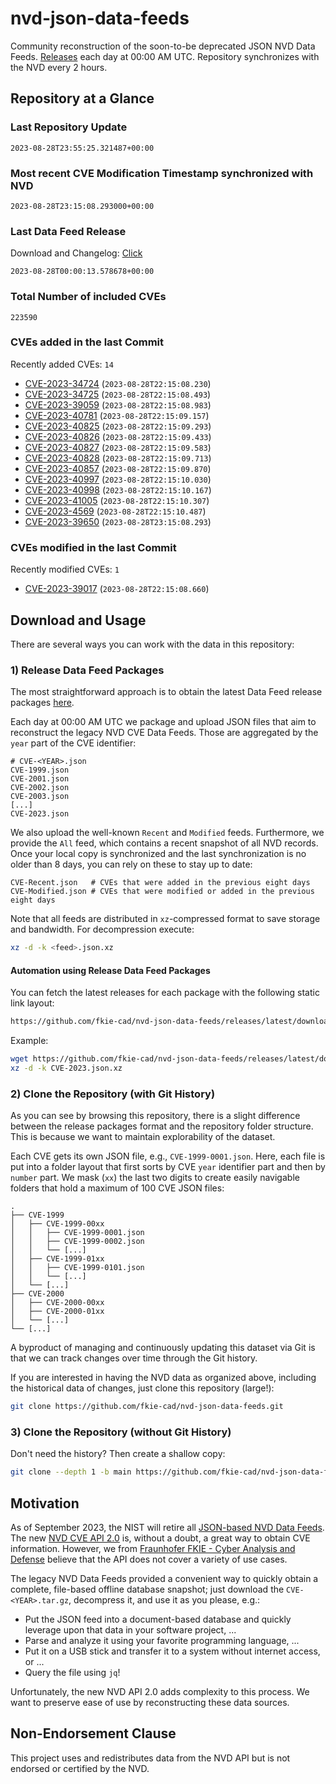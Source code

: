 # nvd-json-data-feeds

Community reconstruction of the soon-to-be deprecated JSON NVD Data Feeds. 
[Releases](https://github.com/fkie-cad/nvd-json-data-feeds/releases/latest) each day at 00:00 AM UTC.
Repository synchronizes with the NVD every 2 hours.

## Repository at a Glance

### Last Repository Update

```plain
2023-08-28T23:55:25.321487+00:00
```

### Most recent CVE Modification Timestamp synchronized with NVD

```plain
2023-08-28T23:15:08.293000+00:00
```

### Last Data Feed Release

Download and Changelog: [Click](https://github.com/fkie-cad/nvd-json-data-feeds/releases/latest)

```plain
2023-08-28T00:00:13.578678+00:00
```

### Total Number of included CVEs

```plain
223590
```

### CVEs added in the last Commit

Recently added CVEs: `14`

* [CVE-2023-34724](CVE-2023/CVE-2023-347xx/CVE-2023-34724.json) (`2023-08-28T22:15:08.230`)
* [CVE-2023-34725](CVE-2023/CVE-2023-347xx/CVE-2023-34725.json) (`2023-08-28T22:15:08.493`)
* [CVE-2023-39059](CVE-2023/CVE-2023-390xx/CVE-2023-39059.json) (`2023-08-28T22:15:08.983`)
* [CVE-2023-40781](CVE-2023/CVE-2023-407xx/CVE-2023-40781.json) (`2023-08-28T22:15:09.157`)
* [CVE-2023-40825](CVE-2023/CVE-2023-408xx/CVE-2023-40825.json) (`2023-08-28T22:15:09.293`)
* [CVE-2023-40826](CVE-2023/CVE-2023-408xx/CVE-2023-40826.json) (`2023-08-28T22:15:09.433`)
* [CVE-2023-40827](CVE-2023/CVE-2023-408xx/CVE-2023-40827.json) (`2023-08-28T22:15:09.583`)
* [CVE-2023-40828](CVE-2023/CVE-2023-408xx/CVE-2023-40828.json) (`2023-08-28T22:15:09.713`)
* [CVE-2023-40857](CVE-2023/CVE-2023-408xx/CVE-2023-40857.json) (`2023-08-28T22:15:09.870`)
* [CVE-2023-40997](CVE-2023/CVE-2023-409xx/CVE-2023-40997.json) (`2023-08-28T22:15:10.030`)
* [CVE-2023-40998](CVE-2023/CVE-2023-409xx/CVE-2023-40998.json) (`2023-08-28T22:15:10.167`)
* [CVE-2023-41005](CVE-2023/CVE-2023-410xx/CVE-2023-41005.json) (`2023-08-28T22:15:10.307`)
* [CVE-2023-4569](CVE-2023/CVE-2023-45xx/CVE-2023-4569.json) (`2023-08-28T22:15:10.487`)
* [CVE-2023-39650](CVE-2023/CVE-2023-396xx/CVE-2023-39650.json) (`2023-08-28T23:15:08.293`)


### CVEs modified in the last Commit

Recently modified CVEs: `1`

* [CVE-2023-39017](CVE-2023/CVE-2023-390xx/CVE-2023-39017.json) (`2023-08-28T22:15:08.660`)


## Download and Usage

There are several ways you can work with the data in this repository:

### 1) Release Data Feed Packages

The most straightforward approach is to obtain the latest Data Feed release packages [here](https://github.com/fkie-cad/nvd-json-data-feeds/releases/latest).

Each day at 00:00 AM UTC we package and upload JSON files that aim to reconstruct the legacy NVD CVE Data Feeds.
Those are aggregated by the `year` part of the CVE identifier:

```
# CVE-<YEAR>.json
CVE-1999.json
CVE-2001.json
CVE-2002.json
CVE-2003.json
[...]
CVE-2023.json
```

We also upload the well-known `Recent` and `Modified` feeds.
Furthermore, we provide the `All` feed, which contains a recent snapshot of all NVD records.
Once your local copy is synchronized and the last synchronization is no older than 8 days, you can rely on these to stay up to date:

```plain
CVE-Recent.json   # CVEs that were added in the previous eight days
CVE-Modified.json # CVEs that were modified or added in the previous eight days
```

Note that all feeds are distributed in `xz`-compressed format to save storage and bandwidth.
For decompression execute:

```sh
xz -d -k <feed>.json.xz
```


#### Automation using Release Data Feed Packages

You can fetch the latest releases for each package with the following static link layout:

```sh
https://github.com/fkie-cad/nvd-json-data-feeds/releases/latest/download/CVE-<YEAR>.json.xz
```

Example:

```sh
wget https://github.com/fkie-cad/nvd-json-data-feeds/releases/latest/download/CVE-2023.json.xz
xz -d -k CVE-2023.json.xz
```

### 2) Clone the Repository (with Git History)

As you can see by browsing this repository, there is a slight difference between the release packages format and the repository folder structure.
This is because we want to maintain explorability of the dataset.

Each CVE gets its own JSON file, e.g., `CVE-1999-0001.json`.
Here, each file is put into a folder layout that first sorts by CVE `year` identifier part and then by `number` part.
We mask (`xx`) the last two digits to create easily navigable folders that hold a maximum of 100 CVE JSON files:

```plain
.
├── CVE-1999
│   ├── CVE-1999-00xx
│   │   ├── CVE-1999-0001.json
│   │   ├── CVE-1999-0002.json
│   │   └── [...]
│   ├── CVE-1999-01xx
│   │   ├── CVE-1999-0101.json
│   │   └── [...]
│   └── [...]
├── CVE-2000
│   ├── CVE-2000-00xx
│   ├── CVE-2000-01xx
│   └── [...]
└── [...]
```

A byproduct of managing and continuously updating this dataset via Git is that we can track changes over time through the Git history.

If you are interested in having the NVD data as organized above, including the historical data of changes, just clone this repository (large!):

```sh
git clone https://github.com/fkie-cad/nvd-json-data-feeds.git
```

### 3) Clone the Repository (without Git History)

Don't need the history? Then create a shallow copy:

```sh
git clone --depth 1 -b main https://github.com/fkie-cad/nvd-json-data-feeds.git
```

## Motivation

As of September 2023, the NIST will retire all [JSON-based NVD Data Feeds](https://nvd.nist.gov/vuln/data-feeds#divRetirementBanner-1).
The new [NVD CVE API 2.0](https://nvd.nist.gov/developers/vulnerabilities) is, without a doubt, a great way to obtain CVE information.
However, we from [Fraunhofer FKIE - Cyber Analysis and Defense](https://www.fkie.fraunhofer.de/en/departments/cad.html) believe that the API does not cover a variety of use cases.

The legacy NVD Data Feeds provided a convenient way to quickly obtain a complete, file-based offline database snapshot; just download the `CVE-<YEAR>.tar.gz`, decompress it, and use it as you please, e.g.:

* Put the JSON feed into a document-based database and quickly leverage upon that data in your software project, ...
* Parse and analyze it using your favorite programming language, ...
* Put it on a USB stick and transfer it to a system without internet access, or ...
* Query the file using `jq`!

Unfortunately, the new NVD API 2.0 adds complexity to this process.
We want to preserve ease of use by reconstructing these data sources.

## Non-Endorsement Clause

This project uses and redistributes data from the NVD API but is not endorsed or certified by the NVD.